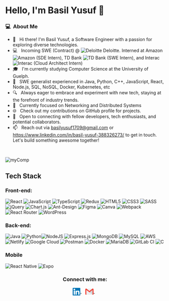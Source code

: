 # Hello, I'm Basil Yusuf 👋

### 💻 &nbsp;About Me 

- 👋 &nbsp; Hi there! I'm Basil Yusuf, a Software Engineer with a passion for exploring diverse technologies.
- 💻 &nbsp; Incoming SWE (Contract) @ <img alt="Deloitte" width="24px" src="https://github.com/basilysf1709/basilysf1709/assets/92009321/43de5259-f64b-4dac-89af-2d71858a303a" /> Deloitte. Interned at Amazon <img alt="Amazon" width="24px" src="https://github.com/basilysf1709/basilysf1709/assets/92009321/ddfeddd2-2525-42da-92e8-b36652c1be9c" /> (SDE Intern), TD Bank <img alt="TD Bank" width="24px" src="https://github.com/basilysf1709/basilysf1709/assets/92009321/65b48c00-ef8d-4337-9429-fe5afa2ff76d" /> (SWE Intern), and Interac <img alt="Interac" width="24px" src="https://github.com/basilysf1709/basilysf1709/assets/92009321/a1d7183a-f259-4721-8493-7430d530fe3b" /> (Cloud Architect Intern)
- 🎓 &nbsp; I'm currently studying Computer Science at the University of Guelph.
- 🚀 &nbsp; SWE generalist experienced in Java, Python, C++, JavaScript, React, Node.js, SQL, NoSQL, Docker, Kubernetes, etc
- 🔍 &nbsp; Always eager to embrace and experiment with new tech, staying at the forefront of industry trends.
- 🌱 &nbsp; Currently focused on Networking and Distributed Systems
- 🌐 &nbsp; Check out my contributions on GitHub profile for projects.
- 🤝 &nbsp; Open to connecting with fellow developers, tech enthusiasts, and potential collaborators.
- 📫 &nbsp; Reach out via basilyusuf1709@gmail.com or https://www.linkedin.com/in/basil-yusuf-388326273/ to get in touch. Let's build something awesome together!


<br>

![myComp](https://user-images.githubusercontent.com/92009321/173706037-3414d647-59bd-475d-8595-a5c7c8da1aa2.gif)

## Tech Stack

### Front-end:
![React](https://img.shields.io/badge/react-%2320232a.svg?style=for-the-badge&logo=react&logoColor=%2361DAFB) ![JavaScript](https://img.shields.io/badge/javascript-%23323330.svg?style=for-the-badge&logo=javascript&logoColor=%23F7DF1E) ![TypeScript](https://img.shields.io/badge/typescript-%23007ACC.svg?style=for-the-badge&logo=typescript&logoColor=white) ![Redux](https://img.shields.io/badge/redux-%23593d88.svg?style=for-the-badge&logo=redux&logoColor=white) ![HTML5](https://img.shields.io/badge/html5-%23E34F26.svg?style=for-the-badge&logo=html5&logoColor=white) ![CSS3](https://img.shields.io/badge/css3-%231572B6.svg?style=for-the-badge&logo=css3&logoColor=white) ![SASS](https://img.shields.io/badge/SASS-hotpink.svg?style=for-the-badge&logo=SASS&logoColor=white) ![jQuery](https://img.shields.io/badge/jquery-%230769AD.svg?style=for-the-badge&logo=jquery&logoColor=white) ![Chart.js](https://img.shields.io/badge/chart.js-F5788D.svg?style=for-the-badge&logo=chart.js&logoColor=white) ![Ant-Design](https://img.shields.io/badge/-AntDesign-%230170FE?style=for-the-badge&logo=ant-design&logoColor=white) ![Figma](https://img.shields.io/badge/figma-%23F24E1E.svg?style=for-the-badge&logo=figma&logoColor=white) ![Canva](https://img.shields.io/badge/Canva-%2300C4CC.svg?style=for-the-badge&logo=Canva&logoColor=white) ![Webpack](https://img.shields.io/badge/webpack-%238DD6F9.svg?style=for-the-badge&logo=webpack&logoColor=black) ![React Router](https://img.shields.io/badge/React_Router-CA4245?style=for-the-badge&logo=react-router&logoColor=white) ![WordPress](https://img.shields.io/badge/WordPress-%23117AC9.svg?style=for-the-badge&logo=WordPress&logoColor=white)
### Back-end:
![Java](https://img.shields.io/badge/java-%23ED8B00.svg?style=for-the-badge&logo=java&logoColor=white) ![Python](https://img.shields.io/badge/python-3670A0?style=for-the-badge&logo=python&logoColor=ffdd54)![NodeJS](https://img.shields.io/badge/node.js-6DA55F?style=for-the-badge&logo=node.js&logoColor=white) ![Express.js](https://img.shields.io/badge/express.js-%23404d59.svg?style=for-the-badge&logo=express&logoColor=%2361DAFB) ![MongoDB](https://img.shields.io/badge/MongoDB-%234ea94b.svg?style=for-the-badge&logo=mongodb&logoColor=white) ![MySQL](https://img.shields.io/badge/mysql-%2300f.svg?style=for-the-badge&logo=mysql&logoColor=white) ![AWS](https://img.shields.io/badge/AWS-%23FF9900.svg?style=for-the-badge&logo=amazon-aws&logoColor=white) ![Netlify](https://img.shields.io/badge/netlify-%23000000.svg?style=for-the-badge&logo=netlify&logoColor=#00C7B7) ![Google Cloud](https://img.shields.io/badge/Google%20Cloud-%234285F4.svg?style=for-the-badge&logo=google-cloud&logoColor=white) ![Postman](https://img.shields.io/badge/Postman-FF6C37?style=for-the-badge&logo=postman&logoColor=white) ![Docker](https://img.shields.io/badge/docker-%230db7ed.svg?style=for-the-badge&logo=docker&logoColor=white) ![MariaDB](https://img.shields.io/badge/MariaDB-003545?style=for-the-badge&logo=mariadb&logoColor=white)
![GitLab CI](https://img.shields.io/badge/gitlab%20ci-%23181717.svg?style=for-the-badge&logo=gitlab&logoColor=white) ![C](https://img.shields.io/badge/c-%2300599C.svg?style=for-the-badge&logo=c&logoColor=white)
### Mobile
![React Native](https://img.shields.io/badge/react_native-%2320232a.svg?style=for-the-badge&logo=react&logoColor=%2361DAFB) ![Expo](https://img.shields.io/badge/expo-1C1E24?style=for-the-badge&logo=expo&logoColor=#D04A37)

<div align="center">
  <h3><b>Connect with me:</b></h3>
  </div>
<p align="center">
<a href="https://www.linkedin.com/in/basil-yusuf-388326273/" target="_blank">
  <img align="center" alt="Basil Yusuf | Linkedin" width="24px" src="https://github.com/SatYu26/SatYu26/blob/master/Assets/Linkedin.svg" />
</a> &nbsp;&nbsp;
<a href="mailto:basilyusuf1709@gmail.com" >
  <img align="center" alt="Basil Yusuf | Gmail" width="26px" src="https://github.com/SatYu26/SatYu26/blob/master/Assets/Gmail.svg" />
</a> &nbsp;&nbsp;
<p>
